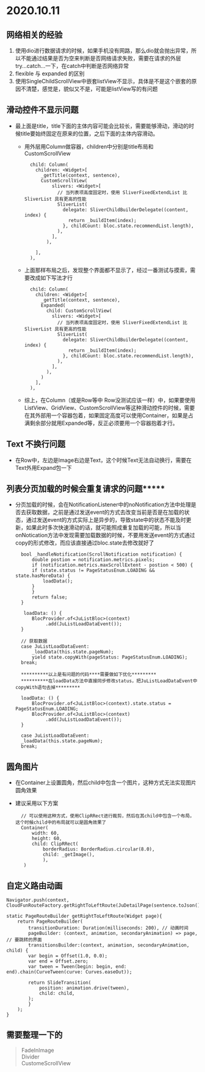# 2020.10.11

## 网络相关的经验
1. 使用dio进行数据请求的时候，如果手机没有网路，那么dio就会抛出异常，所以不能通过结果是否为空来判断是否网络请求失败，需要在请求的外层try...catch...一下，在catch中判断是否网络异常
2. flexible 与 expanded 的区别
3. 使用SingleChildScrollView中嵌套listView不显示，具体是不是这个嵌套的原因不清楚，感觉是，貌似又不是，可能是listView写的有问题

## 滑动控件不显示问题
* 最上面是title，title下面的主体内容可能会比较长，需要能够滑动，滑动的时候title要始终固定在原来的位置，之后下面的主体内容滑动。
  * 用外层用Column做容器，children中分别是title布局和CustomScrollView

          child: Column(
            children: <Widget>[
              _getTitle(context, sentence),
              CustomScrollView(
                  slivers: <Widget>[
                    // 当列表项高度固定时，使用 SliverFixedExtendList 比 SliverList 具有更高的性能
                    SliverList(
                      delegate: SliverChildBuilderDelegate((content, index) {
                        return _buildItem(index);
                      }, childCount: bloc.state.recommendList.length),
                    ),
                  ],
                ),
              
            ],
          ),

  * 上面那样布局之后，发现整个界面都不显示了，经过一番测试与摸索，需要改成如下写法才行


          child: Column(
            children: <Widget>[
              _getTitle(context, sentence),
              Expanded(
                child: CustomScrollView(
                  slivers: <Widget>[
                    // 当列表项高度固定时，使用 SliverFixedExtendList 比 SliverList 具有更高的性能
                    SliverList(
                      delegate: SliverChildBuilderDelegate((content, index) {
                        return _buildItem(index);
                      }, childCount: bloc.state.recommendList.length),
                    ),
                  ],
                ),
              )
            ],
          ),

  *  综上，在Column（或是Row等中 Row没测试应该一样）中，如果要使用ListView、GridView、CustomScrollView等这种滑动控件的时候，需要在其外部用一个容器包着，如果固定高度可以使用Container，如果是占满剩余部分就用Expanded等，反正必须要用一个容器抱着才行。

## Text 不换行问题
* 在Row中，左边是Image右边是Text，这个时候Text无法自动换行，需要在Text外用Expand包一下

## 列表分页加载的时候会重复请求的问题*****
* 分页加载的时候，会在NotificationListener中的noNotification方法中处理是否去获取数据，之前是通过发送event的方式去改变当前是否是在加载的状态，通过发送event的方式实际上是异步的，导致state中的状态不能及时更新，如果此时多次快速滑动的话，就可能照成重复加载的可能，所以当onNotication方法中发现需要加载数据的时候，不要用发送event的方式通过copy的形式修改，而应该直接通过bloc.state去修改就好了

        bool _handleNotification(ScrollNotification notification) {
            double postion = notification.metrics.pixels;
            if (notification.metrics.maxScrollExtent - postion < 500) {
            if (state.status != PageStatusEnum.LOADING && state.hasMoreData) {
                loadData();
            }
            }
            return false;
        }

         loadData: () {
            BlocProvider.of<JuListBloc>(context)
                 .add(JuListLoadDataEvent());
        }

        // 获取数据
        case JuListLoadDataEvent:
            _loadData(this.state.pageNum);
            yield state.copyWith(pageStatus: PageStatusEnum.LOADING);
        break;

        **********以上是有问题的代码****需要做如下优化*********
        **********在loadData方法中直接同步修改status，把JuListLoadDataEvent中copyWith语句去掉*********

        loadData: () {
            BlocProvider.of<JuListBloc>(context).state.status = PageStatusEnum.LOADING;
            BlocProvider.of<JuListBloc>(context)
                 .add(JuListLoadDataEvent());
        }

        case JuListLoadDataEvent:
        _loadData(this.state.pageNum);
        break;
## 圆角图片
* 在Container上设置圆角，然后child中包含一个图片，这种方式无法实现图片圆角效果
* 建议采用以下方案
  
        // 可以使用这种方式，使用ClipRRect进行裁剪，然后在其child中包含一个布局，这个时候child中的布局就可以是圆角效果了
        Container(
            width: 60,
            height: 60,
            child: ClipRRect(
                borderRadius: BorderRadius.circular(8.0),
                child: _getImage(),
                ),
         )

## 自定义路由动画


    Navigator.push(context, CloudFunRouteFactory.getRightToLeftRoute(JuDetailPage(sentence.toJson())));

    static PageRouteBuilder getRightToLeftRoute(Widget page){
        return PageRouteBuilder(
            transitionDuration: Duration(milliseconds: 200), // 动画时间
            pageBuilder: (context, animation, secondaryAnimation) => page, // 要跳转的界面
            transitionsBuilder:(context, animation, secondaryAnimation, child) {
            var begin = Offset(1.0, 0.0);
            var end = Offset.zero;
            var tween = Tween(begin: begin, end: end).chain(CurveTween(curve: Curves.easeOut));

            return SlideTransition(
                position: animation.drive(tween),
                child: child,
            );
            }
        );
    }

## 需要整理一下的
> FadeInImage  
> Divider  
> CustomeScrollView  